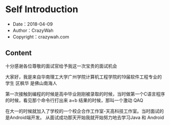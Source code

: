 # Self Introduction
* Date：2018-04-09
* Author：CrazyWah
* Copyright：crazywah.com

## Content
十分感谢各位尊敬的面试官给予我这一次宝贵的面试机会

大家好，我是来自华南理工大学广州学院计算机工程学院的19届软件工程专业的学生 区枫华 是佛山南海人

第一次接触到编程的时候是高中毕业刚刚被录取的时候，当时做第一个C语言程序的时候，看见那个命令行打出来 a+b 结果的时候，那叫一个激动 QAQ

在大一的时候就加入了学校的一个校企合作工作室-天高科技工作室。当时面试的是Android端开发。
从面试成功那天开始我就开始努力地去学习Java 和 Android
